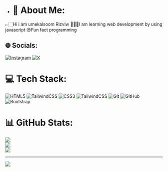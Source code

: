 - # 💫 About Me:
👉🏻Hi i am umekalsoom Rizviw
👩🏻‍💻I am learning web development by using <br>javascript 
😍Fun fact programming

## 🌐 Socials:
[![Instagram](https://img.shields.io/badge/Instagram-%23E4405F.svg?logo=Instagram&logoColor=white)](https://instagram.com/ukrizvi) [![X](https://img.shields.io/badge/X-black.svg?logo=X&logoColor=white)](https://x.com/UkRizvia) 

# 💻 Tech Stack:
![HTML5](https://img.shields.io/badge/html5-%23E34F26.svg?style=for-the-badge&logo=html5&logoColor=white) ![TailwindCSS](https://img.shields.io/badge/tailwindcss-%2338B2AC.svg?style=for-the-badge&logo=tailwind-css&logoColor=white) ![CSS3](https://img.shields.io/badge/css3-%231572B6.svg?style=for-the-badge&logo=css3&logoColor=white) ![TailwindCSS](https://img.shields.io/badge/tailwindcss-%2338B2AC.svg?style=for-the-badge&logo=tailwind-css&logoColor=white) ![Git](https://img.shields.io/badge/git-%23F05033.svg?style=for-the-badge&logo=git&logoColor=white) ![GitHub](https://img.shields.io/badge/github-%23121011.svg?style=for-the-badge&logo=github&logoColor=white) ![Bootstrap](https://img.shields.io/badge/bootstrap-%238511FA.svg?style=for-the-badge&logo=bootstrap&logoColor=white)
# 📊 GitHub Stats:
![](https://github-readme-stats.vercel.app/api?username=umekalsoom68&theme=dark&hide_border=false&include_all_commits=true&count_private=true)<br/>
![](https://github-readme-streak-stats.herokuapp.com/?user=umekalsoom68&theme=dark&hide_border=false)<br/>
![](https://github-readme-stats.vercel.app/api/top-langs/?username=umekalsoom68&theme=dark&hide_border=false&include_all_commits=true&count_private=true&layout=compact)

---
[![](https://visitcount.itsvg.in/api?id=umekalsoom68&icon=0&color=0)](https://visitcount.itsvg.in)

<!-- Proudly created with GPRM ( https://gprm.itsvg.in ) -->
<!---
umekalsoom68/umekalsoom68 is a ✨ special ✨ repository because its `README.md` (this file) appears on your GitHub profile.
You can click the Preview link to take a look at your changes.
--->
